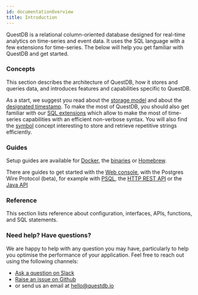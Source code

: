 ```yaml
---
id: documentationOverview
title: Introduction
---
```



QuestDB is a relational column-oriented database designed for real-time analytics on time-series and event data.
It uses the SQL language with a few extensions for time-series. 
The below will help you get familiar with QuestDB and get started. 

### Concepts
This section describes the architecture of QuestDB, how it stores and queries data, and introduces
features and capabilities specific to QuestDB. 
 
As a start, we suggest you read about the [storage model](storageModel.md) and 
about the [designated timestamp](designatedTimestamp.md). To make the most of QuestDB, you should also get 
familiar with our [SQL extensions](sqlOverview.md) which allow to make the most of time-series capabilities with 
an efficient non-verbose syntax. You will also find the [symbol](symbol.md) concept interesting 
to store and retrieve repetitive strings efficiently.

### Guides
Setup guides are available for [Docker](guideDocker.md), the [binaries](guideBinaries.md) or [Homebrew](guideHomebrew.md).

There are guides to get started with the [Web console](consoleGuide.md), with the Postgres Wire Protocol (beta), for example with [PSQL](guidePSQL.md), 
the [HTTP REST API](guideREST.md) or the [Java API](embeddedJavaAPI.md)

### Reference
This section lists reference about configuration, interfaces, APIs, functions, and SQL statements. 

### Need help? Have questions?
We are happy to help with any question you may have, particularly to help 
you optimise the performance of your application. Feel free to reach out using the following channels: 
- [Ask a question on Slack](https://join.slack.com/t/questdb/shared_invite/enQtNzk4Nzg4Mjc2MTE2LTEzZThjMzliMjUzMTBmYzVjYWNmM2UyNWJmNDdkMDYyZmE0ZDliZTQxN2EzNzk5MDE3Zjc1ZmJiZmFiZTIwMGY>)
- [Raise an issue on Github](https://github.com/questdb/questdb/issues)
- or send us an email at [hello@questdb.io](mailto:hello@questdb.io)

